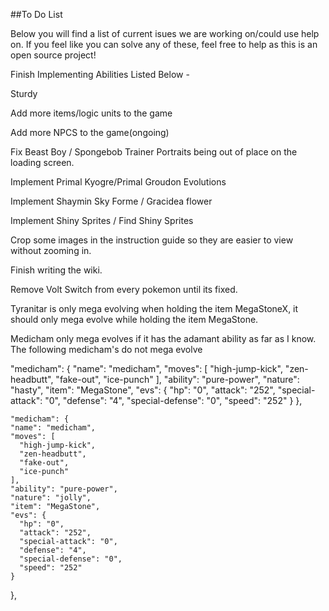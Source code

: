 ##To Do List

Below you will find a list of current isues we are working on/could use help on. If you feel like you can solve any of these, feel free to help as this is an open source project!

Finish Implementing Abilities Listed Below -

Sturdy

Add more items/logic units to the game

Add more NPCS to the game(ongoing)

Fix Beast Boy / Spongebob Trainer Portraits being out of place on the loading screen.

Implement Primal Kyogre/Primal Groudon Evolutions

Implement Shaymin Sky Forme / Gracidea flower

Implement Shiny Sprites / Find Shiny Sprites

Crop some images in the instruction guide so they are easier to view without zooming in.

Finish writing the wiki.

Remove Volt Switch from every pokemon until its fixed.

Tyranitar is only mega evolving when holding the item MegaStoneX, it should only mega evolve while holding the item MegaStone.

Medicham only mega evolves if it has the adamant ability as far as I know. The following medicham's do not mega evolve

  "medicham": {
    "name": "medicham",
    "moves": [
      "high-jump-kick",
      "zen-headbutt",
      "fake-out",
      "ice-punch"
    ],
    "ability": "pure-power",
    "nature": "hasty",
    "item": "MegaStone",
    "evs": {
      "hp": "0",
      "attack": "252",
      "special-attack": "0",
      "defense": "4",
      "special-defense": "0",
      "speed": "252"
    }
  },
  
    "medicham": {
    "name": "medicham",
    "moves": [
      "high-jump-kick",
      "zen-headbutt",
      "fake-out",
      "ice-punch"
    ],
    "ability": "pure-power",
    "nature": "jolly",
    "item": "MegaStone",
    "evs": {
      "hp": "0",
      "attack": "252",
      "special-attack": "0",
      "defense": "4",
      "special-defense": "0",
      "speed": "252"
    }
  },
